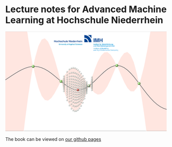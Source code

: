 # Lecture notes for Advanced Machine Learning at Hochschule Niederrhein

![Lecture Logo](https://github.com/Probabilistic-ML/lecture-notes/blob/master/ProbabilisticML/logo.png)

The book can be viewed on [our github pages](https://probabilistic-ml.github.io/lecture-notes/)
